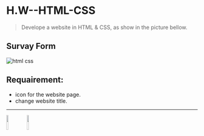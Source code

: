 # H.W--HTML-CSS
> Develope a website in HTML & CSS, as show in the picture bellow.

## Survay Form

![html   css](https://user-images.githubusercontent.com/92260175/187209063-c03d33e2-35be-46d2-a554-9b31e10de26a.png)


## Requairement:
* icon for the website page.
* change website title.


------------------------------------------------------------------------
<code><img width="10%" src="https://www.vectorlogo.zone/logos/w3_html5/w3_html5-ar21.svg"></code>
<code><img width="10%" src="https://www.vectorlogo.zone/logos/w3_css/w3_css-ar21.svg"></code>

